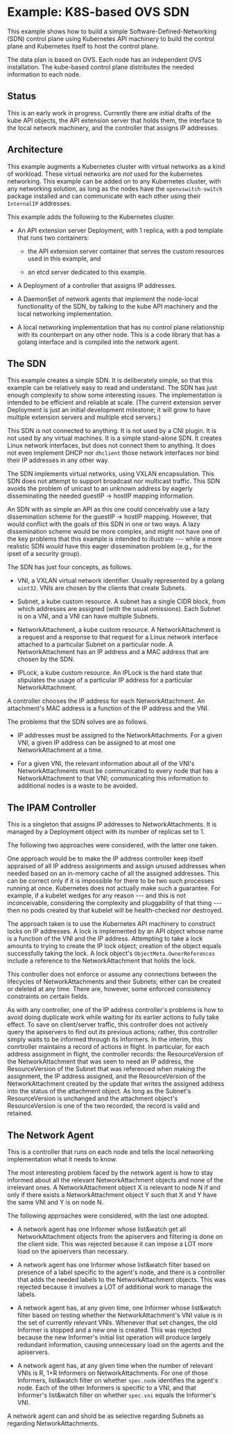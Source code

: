 # Example: K8S-based OVS SDN

This example shows how to build a simple Software-Defined-Networking
(SDN) control plane using Kubernetes API machinery to build the
control plane and Kubernetes itself to host the control plane.

The data plan is based on OVS.  Each node has an independent OVS
installation.  The kube-based control plane distributes the needed
information to each node.

## Status

This is an early work in progress.  Currently there are initial drafts
of the kube API objects, the API extension server that holds them, the
interface to the local network machinery, and the controller that
assigns IP addresses.

## Architecture

This example augments a Kubernetes cluster with virtual networks as a
kind of workload.  These virtual networks are _not_ used for the
kubernetes networking.  This example can be added on to any Kubernetes
cluster, with any networking solution, as long as the nodes have the
`openvswitch-switch` package installed and can communicate with each
other using their `InternalIP` addresses.

This example adds the following to the Kubernetes cluster.

- An API extension server Deployment, with 1 replica, with a pod
  template that runs two containers:

  - the API extension server container that serves the custom resources
    used in this example, and

  - an etcd server dedicated to this example.

- A Deployment of a controller that assigns IP addresses.

- A DaemonSet of network agents that implement the node-local
  functionality of the SDN, by talking to the kube API machinery and
  the local networking implementation.

- A local networking implementation that has no control plane
  relationship with its counterpart on any other node.  This is a code
  library that has a golang interface and is compiled into the network
  agent.

## The SDN

This example creates a simple SDN.  It is deliberately simple, so that
this example can be relatively easy to read and understand.  The SDN
has just enough complexity to show some interesting issues.  The
implementation is intended to be efficient and reliable at scale.
(The current extension server Deployment is just an initial
development milestone; it will grow to have multiple extension servers
and multiple etcd servers.)

This SDN is not connected to anything.  It is not used by a CNI
plugin.  It is not used by any virtual machines.  It is a simple
stand-alone SDN.  It creates Linux network interfaces, but does not
connect them to anything.  It does not even implement DHCP nor
`dhclient` those network interfaces nor bind their IP addresses in any
other way.

The SDN implements virtual networks, using VXLAN encapsulation.  This
SDN does not attempt to support broadcast nor multicast traffic.  This
SDN avoids the problem of unicast to an unknown address by eagerly
disseminating the needed guestIP -> hostIP mapping information.

An SDN with as simple an API as this one could conceivably use a lazy
dissemination scheme for the guestIP -> hostIP mapping.  However, that
would conflict with the goals of this SDN in one or two ways.  A lazy
dissemination scheme would be more complex, and might not have one of
the key problems that this example is intended to illustrate --- while
a more realistic SDN _would_ have this eager dissemination problem
(e.g., for the ipset of a security group).

The SDN has just four concepts, as follows.

- VNI, a VXLAN virtual network identifier.  Usually represented by a
  golang `uint32`.  VNIs are chosen by the clients that create
  Subnets.

- Subnet, a kube custom resource.  A subnet has a single CIDR block,
  from which addresses are assigned (with the usual omissions).  Each
  Subnet is on a VNI, and a VNI can have multiple Subnets.

- NetworkAttachment, a kube custom resource.  A NetworkAttachment is a
  request and a response to that request for a Linux network
  interface attached to a particular Subnet on a particular node.  A
  NetworkAttachment has an IP address and a MAC address that are
  chosen by the SDN.

- IPLock, a kube custom resource.  An IPLock is the hard state that
  stipulates the usage of a particular IP address for a particular
  NetworkAttachment.

A controller chooses the IP address for each NetworkAttachment.  An
attachment's MAC address is a function of the IP address and the VNI.

The problems that the SDN solves are as follows.

- IP addresses must be assigned to the NetworkAttachments.  For a
  given VNI, a given IP address can be assigned to at most one
  NetworkAttachment at a time.

- For a given VNI, the relevant information about all of the VNI's
  NetworkAttachments must be communicated to every node that has a
  NetworkAttachment to that VNI; communicating this information to
  additional nodes is a waste to be avoided.

## The IPAM Controller

This is a singleton that assigns IP addresses to NetworkAttachments.
It is managed by a Deployment object with its number of replicas set
to 1.

The following two approaches were considered, with the latter one
taken.

One approach would be to make the IP address controller keep itself
appraised of all IP address assignments and assign unused addresses
when needed based on an in-memory cache of all the assigned addresses.
This can be correct only if it is impossible for there to be
two such processes running at once.  Kubernetes does not actually make
such a guarantee.  For example, if a kubelet wedges for any reason ---
and this is not inconceivable, considering the complexity and
pluggability of that thing --- then no pods created by that kubelet
will be health-checked nor destroyed.

The approach taken is to use the Kubernetes API machinery to construct
locks on IP addresses.  A lock is implemented by an API object whose
name is a function of the VNI and the IP address.  Attempting to take
a lock amounts to trying to create the IP lock object; creation of the
object equals successfully taking the lock.  A lock object's
`ObjectMeta.OwnerReferences` include a reference to the
NetworkAttachment that holds the lock.

This controller does not enforce or assume any connections between the
lifecycles of NetworkAttachments and their Subnets; either can be
created or deleted at any time.  There are, however, some enforced
consistency constraints on certain fields.

As with any controller, one of the IP address controller's problems is
how to avoid doing duplicate work while waiting for its earlier
actions to fully take effect.  To save on client/server traffic, this
controller does not actively query the apiservers to find out its
previous actions; rather, this controller simply waits to be informed
through its Informers.  In the interim, this conrtroller maintains a
record of actions in flight.  In particular, for each address
assignment in flight, the controller records: the ResourceVersion of
the NetworkAttachment that was seen to need an IP address, the
ResourceVersion of the Subnet that was referenced when making the
assignment, the IP address assigned, and the ResourceVersion of the
NetworkAttachment created by the update that writes the assigned
address into the status of the attachment object.  As long as the
Subnet's ResourceVersion is unchanged and the attachment object's
ResourceVersion is one of the two recorded, the record is valid and
retained.

## The Network Agent

This is a controller that runs on each node and tells the local
networking implementation what it needs to know.

The most interesting problem faced by the network agent is how to stay
informed about all the relevant NetworkAttachment objects and none of
the irrelevant ones.  A NetworkAttachment object X is relevant to node
N if and only if there exists a NetworkAttachment object Y such that
X and Y have the same VNI and Y is on node N.

The following approaches were considered, with the last one adopted.

- A network agent has one Informer whose list&watch get all
  NetworkAttachment objects from the apiservers and filtering is done
  on the client side.  This was rejected because it can impose a LOT
  more load on the apiservers than necessary.

- A network agent has one Informer whose list&watch filter based on
  presence of a label specific to the agent's node, and there is a
  controller that adds the needed labels to the NetworkAttachment
  objects.  This was rejected because it involves a LOT of additional
  work to manage the labels.

- A network agent has, at any given time, one Informer whose
  list&watch filter based on testing whether the NetworkAttachment's
  VNI value is in the set of currently relevant VNIs.  Whenever that
  set changes, the old Informer is stopped and a new one is created.
  This was rejected because the new Informer's initial list operation
  will produce largely redundant information, causing unnecessary load
  on the agents and the apiservers.

- A network agent has, at any given time when the number of relevant
  VNIs is R, 1+R Informers on NetworkAttachments.  For one of those
  Informers, list&watch filter on whether `spec.node` identifies the
  agent's node.  Each of the other Informers is specific to a VNI, and
  that Informer's list&watch filter on whether `spec.vni` equals the
  Informer's VNI.

A network agent can and shold be as selective regarding Subnets as
regarding NetworkAttachments.
